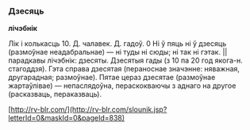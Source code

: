 ### Дзесяць
**лічэбнік**

Лік і колькасць 10. Д. чалавек. Д. гадоў. 0 Ні ў пяць ні ў дзесяць (размоўнае неадабральнае) — ні туды ні сюды; ні так ні гэтак. || парадкавы лічэбнік: дзесяты. Дзесятыя гады (з 10 па 20 год якога-н. стагоддзя). Гэта справа дзесятая (пераноснае значэнне: няважная, другарадная; размоўнае). Пятае цераз дзесятае (размоўнае жартаўлівае) — непаслядоўна, пераскокваючы з аднаго на другое (расказваць, пераказваць).

<a rel="author">[http://rv-blr.com/](http://rv-blr.com/slounik.jsp?letterId=0&maskId=0&pageId=838)</a>
